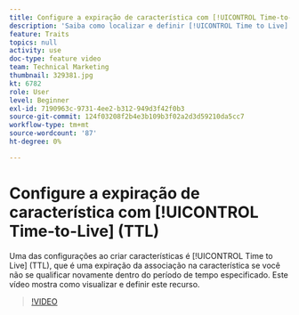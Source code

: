 ```yaml
---
title: Configure a expiração de característica com [!UICONTROL Time-to-Live] (TTL)
description: 'Saiba como localizar e definir [!UICONTROL Time to Live] (TTL) no Audience Manager. Use essa configuração ao criar características, que define uma expiração da associação na característica se um usuário não se qualificar novamente dentro do período de tempo especificado. '
feature: Traits
topics: null
activity: use
doc-type: feature video
team: Technical Marketing
thumbnail: 329381.jpg
kt: 6782
role: User
level: Beginner
exl-id: 7190963c-9731-4ee2-b312-949d3f42f0b3
source-git-commit: 124f03208f2b4e3b109b3f02a2d3d59210da5cc7
workflow-type: tm+mt
source-wordcount: '87'
ht-degree: 0%

---
```


# Configure a expiração de característica com [!UICONTROL Time-to-Live] (TTL)

Uma das configurações ao criar características é [!UICONTROL Time to Live] (TTL), que é uma expiração da associação na característica se você não se qualificar novamente dentro do período de tempo especificado. Este vídeo mostra como visualizar e definir este recurso.

>[!VIDEO](https://video.tv.adobe.com/v/329381/?quality=12&learn=on)
